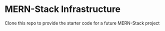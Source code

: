 # MERN-Stack Infrastructure

Clone this repo to provide the starter code for a future MERN-Stack project